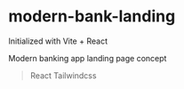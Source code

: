 # modern-bank-landing

Initialized with Vite + React

Modern banking app landing page concept

> React
> Tailwindcss
